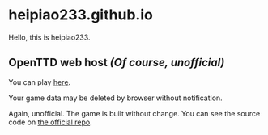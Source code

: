 # heipiao233.github.io
Hello, this is heipiao233.
## OpenTTD web host *(Of course, unofficial)*
You can play [here](https://heipiao233.github.io/OpenTTD-webhost/openttd.html).

Your game data may be deleted by browser without notification.

Again, unofficial. The game is built without change. You can see the source code on [the official repo](https://github.com/OpenTTD/OpenTTD).
